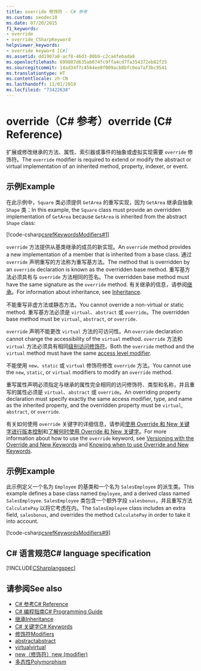 ```yaml
---
title: override 修饰符 - C# 参考
ms.custom: seodec18
ms.date: 07/20/2015
f1_keywords:
- override
- override_CSharpKeyword
helpviewer_keywords:
- override keyword [C#]
ms.assetid: dd1907a8-acf8-46d3-80b9-c2ca4febada8
ms.openlocfilehash: 699887d635ab074fc9ffa4cd7fa354372eb82f25
ms.sourcegitcommit: 14ad34f7c4564ee0f009acb8bfc0ea7af3bc9541
ms.translationtype: HT
ms.contentlocale: zh-CN
ms.lasthandoff: 11/01/2019
ms.locfileid: "73422638"
---
```

# <a name="override-c-reference"></a><span data-ttu-id="368d9-102">override（C# 参考）</span><span class="sxs-lookup"><span data-stu-id="368d9-102">override (C# Reference)</span></span>

<span data-ttu-id="368d9-103">扩展或修改继承的方法、属性、索引器或事件的抽象或虚拟实现需要 `override` 修饰符。</span><span class="sxs-lookup"><span data-stu-id="368d9-103">The `override` modifier is required to extend or modify the abstract or virtual implementation of an inherited method, property, indexer, or event.</span></span>

## <a name="example"></a><span data-ttu-id="368d9-104">示例</span><span class="sxs-lookup"><span data-stu-id="368d9-104">Example</span></span>

<span data-ttu-id="368d9-105">在此示例中，`Square` 类必须提供 `GetArea` 的重写实现，因为 `GetArea` 继承自抽象 `Shape` 类：</span><span class="sxs-lookup"><span data-stu-id="368d9-105">In this example, the `Square` class must provide an overridden implementation of `GetArea` because `GetArea` is inherited from the abstract `Shape` class:</span></span>

[!code-csharp[csrefKeywordsModifiers#1](~/samples/snippets/csharp/VS_Snippets_VBCSharp/csrefKeywordsModifiers/CS/csrefKeywordsModifiers.cs#1)]

<span data-ttu-id="368d9-106">`override` 方法提供从基类继承的成员的新实现。</span><span class="sxs-lookup"><span data-stu-id="368d9-106">An `override` method provides a new implementation of a member that is inherited from a base class.</span></span> <span data-ttu-id="368d9-107">通过 `override` 声明重写的方法称为重写基方法。</span><span class="sxs-lookup"><span data-stu-id="368d9-107">The method that is overridden by an `override` declaration is known as the overridden base method.</span></span> <span data-ttu-id="368d9-108">重写基方法必须具有与 `override` 方法相同的签名。</span><span class="sxs-lookup"><span data-stu-id="368d9-108">The overridden base method must have the same signature as the `override` method.</span></span> <span data-ttu-id="368d9-109">有关继承的信息，请参阅[继承](../../programming-guide/classes-and-structs/inheritance.md)。</span><span class="sxs-lookup"><span data-stu-id="368d9-109">For information about inheritance, see [Inheritance](../../programming-guide/classes-and-structs/inheritance.md).</span></span>

<span data-ttu-id="368d9-110">不能重写非虚方法或静态方法。</span><span class="sxs-lookup"><span data-stu-id="368d9-110">You cannot override a non-virtual or static method.</span></span> <span data-ttu-id="368d9-111">重写基方法必须是 `virtual`、`abstract` 或 `override`。</span><span class="sxs-lookup"><span data-stu-id="368d9-111">The overridden base method must be `virtual`, `abstract`, or `override`.</span></span>

<span data-ttu-id="368d9-112">`override` 声明不能更改 `virtual` 方法的可访问性。</span><span class="sxs-lookup"><span data-stu-id="368d9-112">An `override` declaration cannot change the accessibility of the `virtual` method.</span></span> <span data-ttu-id="368d9-113">`override` 方法和 `virtual` 方法必须具有相同[级别访问修饰符](access-modifiers.md)。</span><span class="sxs-lookup"><span data-stu-id="368d9-113">Both the `override` method and the `virtual` method must have the same [access level modifier](access-modifiers.md).</span></span>

<span data-ttu-id="368d9-114">不能使用 `new`、`static` 或 `virtual` 修饰符修改 `override` 方法。</span><span class="sxs-lookup"><span data-stu-id="368d9-114">You cannot use the `new`, `static`, or `virtual` modifiers to modify an `override` method.</span></span>

<span data-ttu-id="368d9-115">重写属性声明必须指定与继承的属性完全相同的访问修饰符、类型和名称，并且重写的属性必须是 `virtual`、`abstract` 或 `override`。</span><span class="sxs-lookup"><span data-stu-id="368d9-115">An overriding property declaration must specify exactly the same access modifier, type, and name as the inherited property, and the overridden property must be `virtual`, `abstract`, or `override`.</span></span>

<span data-ttu-id="368d9-116">有关如何使用 `override` 关键字的详细信息，请参阅[使用 Override 和 New 关键字进行版本控制](../../programming-guide/classes-and-structs/versioning-with-the-override-and-new-keywords.md)和[了解何时使用 Override 和 New 关键字](../../programming-guide/classes-and-structs/knowing-when-to-use-override-and-new-keywords.md)。</span><span class="sxs-lookup"><span data-stu-id="368d9-116">For more information about how to use the `override` keyword, see [Versioning with the Override and New Keywords](../../programming-guide/classes-and-structs/versioning-with-the-override-and-new-keywords.md) and [Knowing when to use Override and New Keywords](../../programming-guide/classes-and-structs/knowing-when-to-use-override-and-new-keywords.md).</span></span>

## <a name="example"></a><span data-ttu-id="368d9-117">示例</span><span class="sxs-lookup"><span data-stu-id="368d9-117">Example</span></span>

<span data-ttu-id="368d9-118">此示例定义一个名为 `Employee` 的基类和一个名为 `SalesEmployee` 的派生类。</span><span class="sxs-lookup"><span data-stu-id="368d9-118">This example defines a base class named `Employee`, and a derived class named `SalesEmployee`.</span></span> <span data-ttu-id="368d9-119">`SalesEmployee` 类包含一个额外字段 `salesbonus`，并且重写方法 `CalculatePay` 以将它考虑在内。</span><span class="sxs-lookup"><span data-stu-id="368d9-119">The `SalesEmployee` class includes an extra field, `salesbonus`, and overrides the method `CalculatePay` in order to take it into account.</span></span>

[!code-csharp[csrefKeywordsModifiers#9](~/samples/snippets/csharp/VS_Snippets_VBCSharp/csrefKeywordsModifiers/CS/csrefKeywordsModifiers.cs#9)]

## <a name="c-language-specification"></a><span data-ttu-id="368d9-120">C# 语言规范</span><span class="sxs-lookup"><span data-stu-id="368d9-120">C# language specification</span></span>

[!INCLUDE[CSharplangspec](~/includes/csharplangspec-md.md)]

## <a name="see-also"></a><span data-ttu-id="368d9-121">请参阅</span><span class="sxs-lookup"><span data-stu-id="368d9-121">See also</span></span>

- [<span data-ttu-id="368d9-122">C# 参考</span><span class="sxs-lookup"><span data-stu-id="368d9-122">C# Reference</span></span>](../index.md)
- [<span data-ttu-id="368d9-123">C# 编程指南</span><span class="sxs-lookup"><span data-stu-id="368d9-123">C# Programming Guide</span></span>](../../programming-guide/index.md)
- [<span data-ttu-id="368d9-124">继承</span><span class="sxs-lookup"><span data-stu-id="368d9-124">Inheritance</span></span>](../../programming-guide/classes-and-structs/inheritance.md)
- [<span data-ttu-id="368d9-125">C# 关键字</span><span class="sxs-lookup"><span data-stu-id="368d9-125">C# Keywords</span></span>](index.md)
- [<span data-ttu-id="368d9-126">修饰符</span><span class="sxs-lookup"><span data-stu-id="368d9-126">Modifiers</span></span>](index.md)
- [<span data-ttu-id="368d9-127">abstract</span><span class="sxs-lookup"><span data-stu-id="368d9-127">abstract</span></span>](abstract.md)
- [<span data-ttu-id="368d9-128">virtual</span><span class="sxs-lookup"><span data-stu-id="368d9-128">virtual</span></span>](virtual.md)
- [<span data-ttu-id="368d9-129">new（修饰符）</span><span class="sxs-lookup"><span data-stu-id="368d9-129">new (modifier)</span></span>](new-modifier.md)
- [<span data-ttu-id="368d9-130">多态性</span><span class="sxs-lookup"><span data-stu-id="368d9-130">Polymorphism</span></span>](../../programming-guide/classes-and-structs/polymorphism.md)
